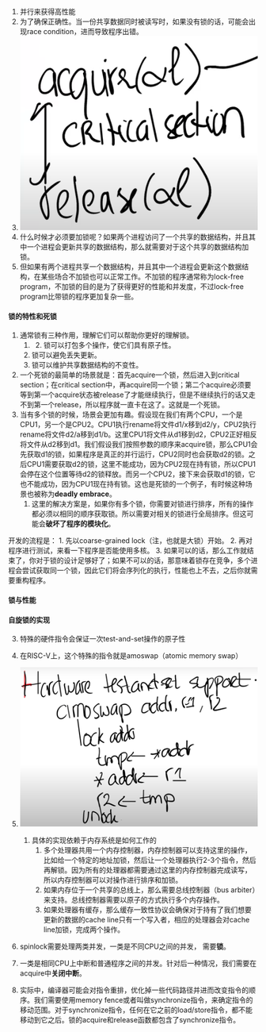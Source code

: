 1. 并行来获得高性能
2. 为了确保正确性。当一份共享数据同时被读写时，如果没有锁的话，可能会出现race condition，进而导致程序出错。
3. ![](../Attachments/image.png)
4. 什么时候才必须要加锁呢？如果两个进程访问了一个共享的数据结构，并且其中一个进程会更新共享的数据结构，那么就需要对于这个共享的数据结构加锁。
5. 但如果有两个进程共享一个数据结构，并且其中一个进程会更新这个数据结构，在某些场合不加锁也可以正常工作。不加锁的程序通常称为lock-free program，不加锁的目的是为了获得更好的性能和并发度，不过lock-free program比带锁的程序更加复杂一些。

#### 锁的特性和死锁
1. 通常锁有三种作用，理解它们可以帮助你更好的理解锁。
	1. 	2. 锁可以打包多个操作，使它们具有原子性。
	2. 锁可以避免丢失更新。
	3. 锁可以维护共享数据结构的不变性。
2. 一个死锁的最简单的场景就是：首先acquire一个锁，然后进入到critical section；在critical section中，再acquire同一个锁；第二个acquire必须要等到第一个acquire状态被release了才能继续执行，但是不继续执行的话又走不到第一个release，所以程序就一直卡在这了。这就是一个死锁。
3. 当有多个锁的时候，场景会更加有趣。假设现在我们有两个CPU，一个是CPU1，另一个是CPU2。CPU1执行rename将文件d1/x移到d2/y，CPU2执行rename将文件d2/a移到d1/b。这里CPU1将文件从d1移到d2，CPU2正好相反将文件从d2移到d1。我们假设我们按照参数的顺序来acquire锁，那么CPU1会先获取d1的锁，如果程序是真正的并行运行，CPU2同时也会获取d2的锁。之后CPU1需要获取d2的锁，这里不能成功，因为CPU2现在持有锁，所以CPU1会停在这个位置等待d2的锁释放。而另一个CPU2，接下来会获取d1的锁，它也不能成功，因为CPU1现在持有锁。这也是死锁的一个例子，有时候这种场景也被称为**deadly embrace**。
	1. 这里的解决方案是，如果你有多个锁，你需要对锁进行排序，所有的操作都必须以相同的顺序获取锁。所以需要对相关的锁进行全局排序。但这可能会**破坏了程序的模块化**。

开发的流程是：
	1. 先以coarse-grained lock（注，也就是大锁）开始。
	2. 再对程序进行测试，来看一下程序是否能使用多核。
	3. 如果可以的话，那么工作就结束了，你对于锁的设计足够好了；如果不可以的话，那意味着锁存在竞争，多个进程会尝试获取同一个锁，因此它们将会序列化的执行，性能也上不去，之后你就需要重构程序。

#### 锁与性能

#### 自旋锁的实现
3. 特殊的硬件指令会保证一次test-and-set操作的原子性
4. 在RISC-V上，这个特殊的指令就是amoswap（atomic memory swap）
5. ![](Attachments/Pasted%20image%2020220830223139.png)
	1. 具体的实现依赖于内存系统是如何工作的
		1. 多个处理器共用一个内存控制器，内存控制器可以支持这里的操作，比如给一个特定的地址加锁，然后让一个处理器执行2-3个指令，然后再解锁。因为所有的处理器都需要通过这里的内存控制器完成读写，所以内存控制器可以对操作进行排序和加锁。
		2. 如果内存位于一个共享的总线上，那么需要总线控制器（bus arbiter）来支持。总线控制器需要以原子的方式执行多个内存操作。
		3. 如果处理器有缓存，那么缓存一致性协议会确保对于持有了我们想要更新的数据的cache line只有一个写入者，相应的处理器会对cache line加锁，完成两个操作。

2. spinlock需要处理两类并发，一类是不同CPU之间的并发， 需要**锁**。
3. 一类是相同CPU上中断和普通程序之间的并发。针对后一种情况，我们需要在acquire中**关闭中断**。
4. 实际中，编译器可能会对指令重排，优化掉一些代码路径并进而改变指令的顺序。我们需要使用memory fence或者叫做synchronize指令，来确定指令的移动范围。对于synchronize指令，任何在它之前的load/store指令，都不能移动到它之后。锁的acquire和release函数都包含了synchronize指令。